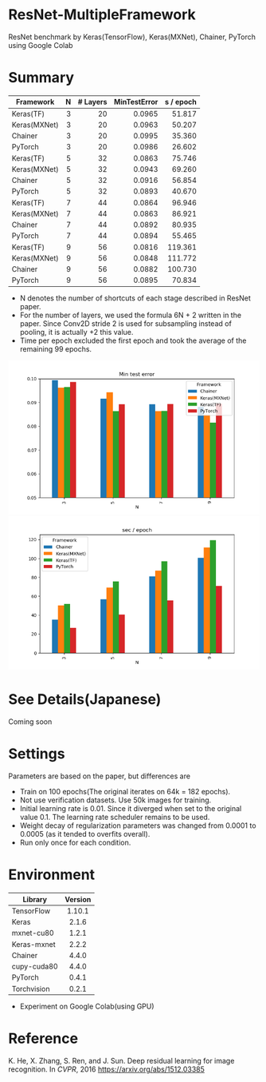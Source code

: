 # ResNet-MultipleFramework
ResNet benchmark by Keras(TensorFlow), Keras(MXNet), Chainer, PyTorch using Google Colab

# Summary
| Framework    | N | # Layers | MinTestError | s / epoch |
|--------------|--:|---------:|-------------:|----------:|
| Keras(TF)    | 3 | 20       | 0.0965       | 51.817    |
| Keras(MXNet) | 3 | 20       | 0.0963       | 50.207    |
| Chainer      | 3 | 20       | 0.0995       | 35.360    |
| PyTorch      | 3 | 20       | 0.0986       | 26.602    |
| Keras(TF)    | 5 | 32       | 0.0863       | 75.746    |
| Keras(MXNet) | 5 | 32       | 0.0943       | 69.260    |
| Chainer      | 5 | 32       | 0.0916       | 56.854    |
| PyTorch      | 5 | 32       | 0.0893       | 40.670    |
| Keras(TF)    | 7 | 44       | 0.0864       | 96.946    |
| Keras(MXNet) | 7 | 44       | 0.0863       | 86.921    |
| Chainer      | 7 | 44       | 0.0892       | 80.935    |
| PyTorch      | 7 | 44       | 0.0894       | 55.465    |
| Keras(TF)    | 9 | 56       | 0.0816       | 119.361   |
| Keras(MXNet) | 9 | 56       | 0.0848       | 111.772   |
| Chainer      | 9 | 56       | 0.0882       | 100.730   |
| PyTorch      | 9 | 56       | 0.0895       | 70.834    |

* N denotes the number of shortcuts of each stage described in ResNet paper.
* For the number of layers, we used the formula 6N + 2 written in the paper. Since Conv2D stride 2 is used for subsampling instead of pooling, it is actually +2 this value.
* Time per epoch excluded the first epoch and took the average of the remaining 99 epochs.

![](images/min_test_error.png)
![](images/times.png)

# See Details(Japanese)
Coming soon

# Settings
Parameters are based on the paper, but differences are

* Train on 100 epochs(The original iterates on 64k = 182 epochs).
* Not use verification datasets. Use 50k images for training.
* Initial learning rate is 0.01. Since it diverged when set to the original value 0.1. The learning rate scheduler remains to be used.
* Weight decay of regularization parameters was changed from 0.0001 to 0.0005 (as it tended to overfits overall).
* Run only once for each condition.

# Environment
| Library     | Version |
|-------------|:-------:|
| TensorFlow  | 1.10.1  |
| Keras       | 2.1.6   |
| mxnet-cu80  | 1.2.1   |
| Keras-mxnet | 2.2.2   |
| Chainer     | 4.4.0   |
| cupy-cuda80 | 4.4.0   |
| PyTorch     | 0.4.1   |
| Torchvision | 0.2.1   |

* Experiment on Google Colab(using GPU)

# Reference
K. He, X. Zhang, S. Ren, and J. Sun. Deep residual learning for image recognition. In *CVPR*, 2016
https://arxiv.org/abs/1512.03385
